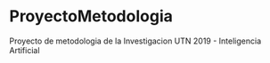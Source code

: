 # ProyectoMetodologia
Proyecto de metodologia de la Investigacion UTN 2019 - Inteligencia Artificial
